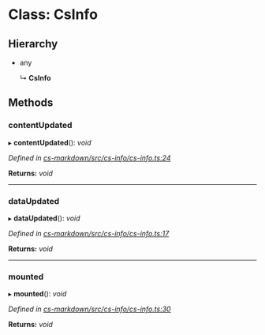 # Class: CsInfo

## Hierarchy

* any

  ↳ **CsInfo**

## Methods

###  contentUpdated

▸ **contentUpdated**(): *void*

*Defined in [cs-markdown/src/cs-info/cs-info.ts:24](https://github.com/RichardHovenkamp/csnext/blob/eefa977/packages/cs-markdown/src/cs-info/cs-info.ts#L24)*

**Returns:** *void*

___

###  dataUpdated

▸ **dataUpdated**(): *void*

*Defined in [cs-markdown/src/cs-info/cs-info.ts:17](https://github.com/RichardHovenkamp/csnext/blob/eefa977/packages/cs-markdown/src/cs-info/cs-info.ts#L17)*

**Returns:** *void*

___

###  mounted

▸ **mounted**(): *void*

*Defined in [cs-markdown/src/cs-info/cs-info.ts:30](https://github.com/RichardHovenkamp/csnext/blob/eefa977/packages/cs-markdown/src/cs-info/cs-info.ts#L30)*

**Returns:** *void*

